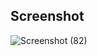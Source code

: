 ## Screenshot

![Screenshot (82)](https://user-images.githubusercontent.com/50899339/147879976-4c817881-705a-49a9-a038-b65ee94f3b90.png)
